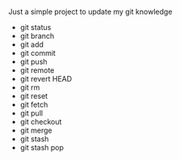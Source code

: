 Just a simple project to update my git knowledge 

- git status 
- git branch 
- git add 
- git commit 
- git push 
- git remote 
- git revert HEAD
- git rm 
- git reset 
- git fetch 
- git pull 
- git checkout
- git merge 
- git stash 
- git stash pop 
